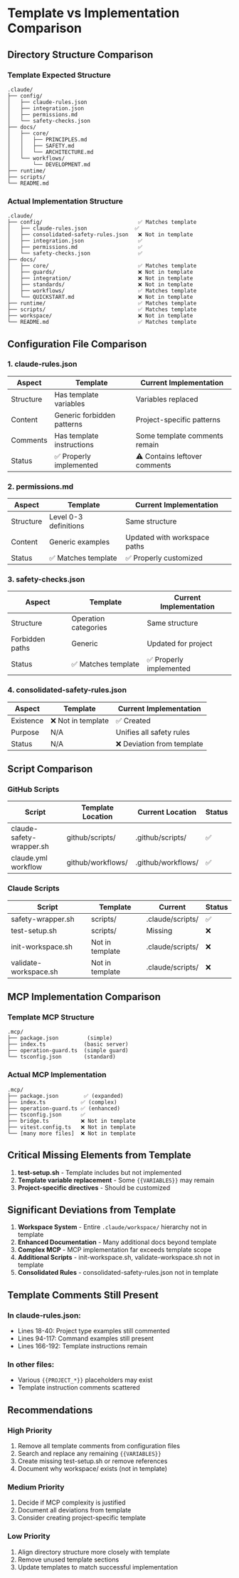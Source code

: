 <!--
This documentation is licensed under the MIT License.
See LICENSE-MIT for details.
-->

# Template vs Implementation Comparison

## Directory Structure Comparison

### Template Expected Structure
```
.claude/
├── config/
│   ├── claude-rules.json
│   ├── integration.json
│   ├── permissions.md
│   └── safety-checks.json
├── docs/
│   ├── core/
│   │   ├── PRINCIPLES.md
│   │   ├── SAFETY.md
│   │   └── ARCHITECTURE.md
│   └── workflows/
│       └── DEVELOPMENT.md
├── runtime/
├── scripts/
└── README.md
```

### Actual Implementation Structure
```
.claude/
├── config/                              ✅ Matches template
│   ├── claude-rules.json               ✅
│   ├── consolidated-safety-rules.json   ❌ Not in template
│   ├── integration.json                 ✅
│   ├── permissions.md                   ✅
│   └── safety-checks.json               ✅
├── docs/
│   ├── core/                            ✅ Matches template
│   ├── guards/                          ❌ Not in template
│   ├── integration/                     ❌ Not in template
│   ├── standards/                       ❌ Not in template
│   ├── workflows/                       ✅ Matches template
│   └── QUICKSTART.md                    ❌ Not in template
├── runtime/                             ✅ Matches template
├── scripts/                             ✅ Matches template
├── workspace/                           ❌ Not in template
└── README.md                            ✅ Matches template
```

## Configuration File Comparison

### 1. claude-rules.json

| Aspect | Template | Current Implementation |
|--------|----------|----------------------|
| Structure | Has template variables | Variables replaced |
| Content | Generic forbidden patterns | Project-specific patterns |
| Comments | Has template instructions | Some template comments remain |
| Status | ✅ Properly implemented | ⚠️ Contains leftover comments |

### 2. permissions.md

| Aspect | Template | Current Implementation |
|--------|----------|----------------------|
| Structure | Level 0-3 definitions | Same structure |
| Content | Generic examples | Updated with workspace paths |
| Status | ✅ Matches template | ✅ Properly customized |

### 3. safety-checks.json

| Aspect | Template | Current Implementation |
|--------|----------|----------------------|
| Structure | Operation categories | Same structure |
| Forbidden paths | Generic | Updated for project |
| Status | ✅ Matches template | ✅ Properly implemented |

### 4. consolidated-safety-rules.json

| Aspect | Template | Current Implementation |
|--------|----------|----------------------|
| Existence | ❌ Not in template | ✅ Created |
| Purpose | N/A | Unifies all safety rules |
| Status | N/A | ❌ Deviation from template |

## Script Comparison

### GitHub Scripts

| Script | Template Location | Current Location | Status |
|--------|------------------|------------------|---------|
| claude-safety-wrapper.sh | github/scripts/ | .github/scripts/ | ✅ |
| claude.yml workflow | github/workflows/ | .github/workflows/ | ✅ |

### Claude Scripts

| Script | Template | Current | Status |
|--------|----------|---------|---------|
| safety-wrapper.sh | scripts/ | .claude/scripts/ | ✅ |
| test-setup.sh | scripts/ | Missing | ❌ |
| init-workspace.sh | Not in template | .claude/scripts/ | ❌ |
| validate-workspace.sh | Not in template | .claude/scripts/ | ❌ |

## MCP Implementation Comparison

### Template MCP Structure
```
.mcp/
├── package.json         (simple)
├── index.ts            (basic server)
├── operation-guard.ts  (simple guard)
└── tsconfig.json       (standard)
```

### Actual MCP Implementation
```
.mcp/
├── package.json        ✅ (expanded)
├── index.ts           ✅ (complex)
├── operation-guard.ts ✅ (enhanced)
├── tsconfig.json      ✅
├── bridge.ts          ❌ Not in template
├── vitest.config.ts   ❌ Not in template
└── [many more files]  ❌ Not in template
```

## Critical Missing Elements from Template

1. **test-setup.sh** - Template includes but not implemented
2. **Template variable replacement** - Some `{{VARIABLES}}` may remain
3. **Project-specific directives** - Should be customized

## Significant Deviations from Template

1. **Workspace System** - Entire `.claude/workspace/` hierarchy not in template
2. **Enhanced Documentation** - Many additional docs beyond template
3. **Complex MCP** - MCP implementation far exceeds template scope
4. **Additional Scripts** - init-workspace.sh, validate-workspace.sh not in template
5. **Consolidated Rules** - consolidated-safety-rules.json not in template

## Template Comments Still Present

### In claude-rules.json:
- Lines 18-40: Project type examples still commented
- Lines 94-117: Command examples still present
- Lines 166-192: Template instructions remain

### In other files:
- Various `{{PROJECT_*}}` placeholders may exist
- Template instruction comments scattered

## Recommendations

### High Priority
1. Remove all template comments from configuration files
2. Search and replace any remaining `{{VARIABLES}}`
3. Create missing test-setup.sh or remove references
4. Document why workspace/ exists (not in template)

### Medium Priority
1. Decide if MCP complexity is justified
2. Document all deviations from template
3. Consider creating project-specific template

### Low Priority
1. Align directory structure more closely with template
2. Remove unused template sections
3. Update templates to match successful implementation